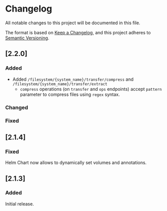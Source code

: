 # Changelog

All notable changes to this project will be documented in this file.

The format is based on [Keep a Changelog](https://keepachangelog.com/en/1.0.0/),
and this project adheres to [Semantic Versioning](https://semver.org/spec/v2.0.0.html).


## [2.2.0]

### Added

- Added `/filesystem/{system_name}/transfer/compress` and `/filesystem/{system_name}/transfer/extract`
  - `compress` operations (on `transfer` and `ops` endpoints) accept `pattern` parameter to compress files using `regex` syntax.

### Changed

### Fixed


## [2.1.4]

### Fixed

Helm Chart now allows to dynamically set volumes and annotations.


## [2.1.3]

### Added

Initial release.

